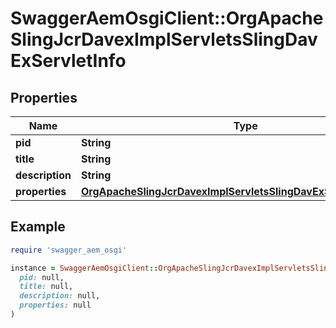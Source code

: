 # SwaggerAemOsgiClient::OrgApacheSlingJcrDavexImplServletsSlingDavExServletInfo

## Properties

| Name | Type | Description | Notes |
| ---- | ---- | ----------- | ----- |
| **pid** | **String** |  | [optional] |
| **title** | **String** |  | [optional] |
| **description** | **String** |  | [optional] |
| **properties** | [**OrgApacheSlingJcrDavexImplServletsSlingDavExServletProperties**](OrgApacheSlingJcrDavexImplServletsSlingDavExServletProperties.md) |  | [optional] |

## Example

```ruby
require 'swagger_aem_osgi'

instance = SwaggerAemOsgiClient::OrgApacheSlingJcrDavexImplServletsSlingDavExServletInfo.new(
  pid: null,
  title: null,
  description: null,
  properties: null
)
```

